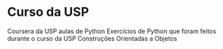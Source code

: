 # Curso da USP
 Coursera da USP aulas de Python
Exercícios de Python que foram feitos durante o curso da USP
Construções Orientadas a Objetos
